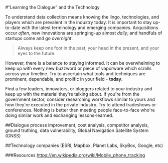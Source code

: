 #“Learning the Dialogue” and the Technology

To understand data collection means knowing the lingo, technologies, and players which are prevalent in the industry today. It is important to stay up-to-date with the latest terminology and emerging companies. Acquisitions occur *often*, new innovations are springing-up almost *daily*, and handfuls of startups come and go *overnight*.

>Always keep one foot in the past, your head in the present, and your eyes to the future.

However, there is a balance to staying informed. It can be overwhelming to keep up with every new buzzword or piece of vaporware which scrolls across your timeline. Try to ascertain what tools and techniques are prominent, dependable, and prolific in your field - **today**.

Find a few leaders, innovators, or bloggers related to your industry and keep up with the material they're talking about. If you're from the government sector, consider researching workflows similar to yours and how they're executed in the private industry. Try to attend tradeshows or conferences. Nothing is better then meeting people face-to-face who're doing similar work and exchanging lessons-learned.

##Dialogue
process improvement, cost analysis, competitor analysis, ground truthing, data vulnerability, Global Navigation Satellite System (GNSS)

##Technology
companies (ESRI, Mapbox, Planet Labs, SkyBox, Google, etc)

###Resources
https://en.wikipedia.org/wiki/Mobile_phone_tracking